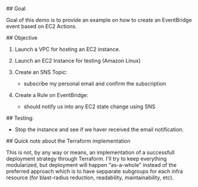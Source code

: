 ## Goal

Goal of this demo is to provide an example on how to create an EventBridge event based
on EC2 Actions.

## Objective

1. Launch a VPC for hosting an EC2 instance.

2. Launch an EC2 Instance for testing (Amazon Linux)

3. Create an SNS Topic:
    * subscribe my personal email and confirm the subscription

4. Create a Rule on EventBridge:
    * should notify us into any EC2 state change using SNS

## Testing:

* Stop the instance and see if we haver received the email notification.

## Quick note about the Terraform implementation

This is not, by any way or means, an implementation of a successfull deployment strategy
through Terraform. I'll try to keep everything modularized, but deployment will happen 
"as-a-whole" instead of the preferred approach which is to have sepparate subgroups for each
infra resource (for blast-radius reduction, readability, maintainability, etc).

